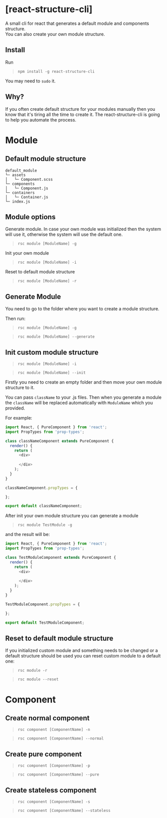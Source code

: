 # [react-structure-cli]

A small cli for react that generates a default module and components structure.
<br>
You can also create your own module structure.
<br>

## Install

Run

>```npm install -g react-structure-cli```

You may need to ```sudo``` it.

## Why?

If you often create default structure for your modules manually then you know that it's tiring all the time to create it. The react-structure-cli is going to help you automate the process.

# Module

## Default module structure

```
default_module
└─ assets
│   └─ Component.scss
└─ components
│   └─ Component.js
└─ containers
│   └─ Container.js
└─ index.js
```

## Module options

Generate module. In case your own module was initialized then the system will use it, otherwise the system will use the default one.

>```rsc module [ModuleName] -g```

Init your own module

>```rsc module [ModuleName] -i```

Reset to default module structure

>```rsc module [ModuleName] -r```

## Generate Module

You need to go to the folder where you want to create a module structure.

Then run:

>```rsc module [ModuleName] -g```

>```rsc module [ModuleName] --generate```

## Init custom module structure

>```rsc module [ModuleName] -i```

>```rsc module [ModuleName] --init```

Firstly you need to create an empty folder and then move your own module structure to it.

You can pass `className` to your .js files. Then when you generate a module the `className` will be replaced automatically with `ModuleName` which you provided.

For example:
```js
import React, { PureComponent } from 'react';
import PropTypes from 'prop-types';

class classNameComponent extends PureComponent {
  render() {
    return (
      <div>
        
      </div>
    );
  }
}

classNameComponent.propTypes = {

};

export default classNameComponent;
```

After init your own module structure you can generate a module
>```rsc module TestModule -g```

and the result will be:

```js
import React, { PureComponent } from 'react';
import PropTypes from 'prop-types';

class TestModuleComponent extends PureComponent {
  render() {
    return (
      <div>
        
      </div>
    );
  }
}

TestModuleComponent.propTypes = {

};

export default TestModuleComponent;
```

## Reset to default module structure

If you initialized custom module and something needs to be changed or a default structure should be used you can reset custom module to a default one:

>```rsc module -r```

>```rsc module --reset```

# Component

## Create normal component

>```rsc component [ComponentName] -n```

>```rsc component [ComponentName] --normal```

## Create pure component

>```rsc component [ComponentName] -p```

>```rsc component [ComponentName] --pure```

## Create stateless component

>```rsc component [ComponentName] -s```

>```rsc component [ComponentName] --stateless```